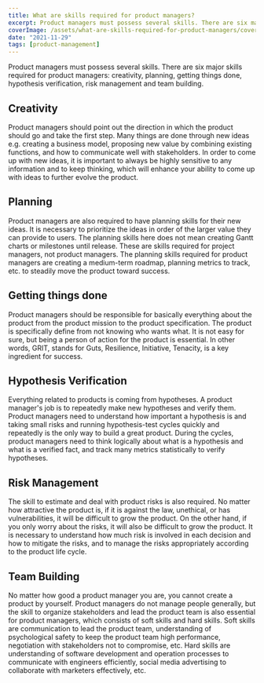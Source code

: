 ```yaml
---
title: What are skills required for product managers?
excerpt: Product managers must possess several skills. There are six major skills required for product managers.
coverImage: /assets/what-are-skills-required-for-product-managers/cover.webp
date: "2021-11-29"
tags: [product-management]
---
```


Product managers must possess several skills. There are six major skills required for product managers: creativity, planning, getting things done, hypothesis verification, risk management and team building.

## Creativity

Product managers should point out the direction in which the product should go and take the first step. Many things are done through new ideas e.g. creating a business model, proposing new value by combining existing functions, and how to communicate well with stakeholders. In order to come up with new ideas, it is important to always be highly sensitive to any information and to keep thinking, which will enhance your ability to come up with ideas to further evolve the product.

## Planning

Product managers are also required to have planning skills for their new ideas. It is necessary to prioritize the ideas in order of the larger value they can provide to users. The planning skills here does not mean creating Gantt charts or milestones until release. These are skills required for project managers, not product managers. The planning skills required for product managers are creating a medium-term roadmap, planning metrics to track, etc. to steadily move the product toward success.

## Getting things done

Product managers should be responsible for basically everything about the product from the product mission to the product specification. The product is specifically define from not knowing who wants what. It is not easy for sure, but being a person of action for the product is essential. In other words, GRIT, stands for Guts, Resilience, Initiative, Tenacity, is a key ingredient for success.

## Hypothesis Verification

Everything related to products is coming from hypotheses. A product manager's job is to repeatedly make new hypotheses and verify them. Product managers need to understand how important a hypothesis is and taking small risks and running hypothesis-test cycles quickly and repeatedly is the only way to build a great product. During the cycles, product managers need to think logically about what is a hypothesis and what is a verified fact, and track many metrics statistically to verify hypotheses.

## Risk Management

The skill to estimate and deal with product risks is also required. No matter how attractive the product is, if it is against the law, unethical, or has vulnerabilities, it will be difficult to grow the product. On the other hand, if you only worry about the risks, it will also be difficult to grow the product. It is necessary to understand how much risk is involved in each decision and how to mitigate the risks, and to manage the risks appropriately according to the product life cycle.

## Team Building

No matter how good a product manager you are, you cannot create a product by yourself. Product managers do not manage people generally, but the skill to organize stakeholders and lead the product team is also essential for product managers, which consists of soft skills and hard skills. Soft skills are communication to lead the product team, understanding of psychological safety to keep the product team high performance, negotiation with stakeholders not to compromise, etc. Hard skills are understanding of software development and operation processes to communicate with engineers efficiently, social media advertising to collaborate with marketers effectively, etc.
